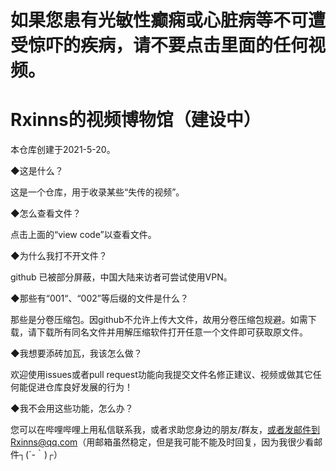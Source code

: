 # 如果您患有光敏性癫痫或心脏病等不可遭受惊吓的疾病，请不要点击里面的任何视频。

# Rxinns的视频博物馆（建设中）
本仓库创建于2021-5-20。

◆这是什么？

这是一个仓库，用于收录某些“失传的视频”。

◆怎么查看文件？

点击上面的“view code”以查看文件。


◆为什么我打不开文件？

github 已被部分屏蔽，中国大陆来访者可尝试使用VPN。


◆那些有“001“、“002”等后缀的文件是什么？

那些是分卷压缩包。因github不允许上传大文件，故用分卷压缩包规避。如需下载，请下载所有同名文件并用解压缩软件打开任意一个文件即可获取原文件。


◆我想要添砖加瓦，我该怎么做？

欢迎使用issues或者pull request功能向我提交文件名修正建议、视频或做其它任何能促进仓库良好发展的行为！


◆我不会用这些功能，怎么办？

您可以在哔哩哔哩上用私信联系我，或者求助您身边的朋友/群友，或者发邮件到Rxinns@qq.com（用邮箱虽然稳定，但是我可能不能及时回复，因为我很少看邮件┐(´-｀)┌）